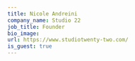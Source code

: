 ```yaml
---
title: Nicole Andreini
company_name: Studio 22
job_title: Founder
bio_image:
url: https://www.studiotwenty-two.com/
is_guest: true
---
```

